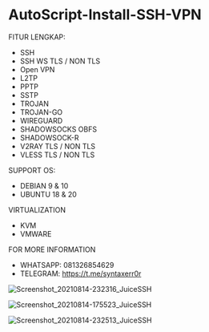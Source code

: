 # AutoScript-Install-SSH-VPN

FITUR LENGKAP:
- SSH
- SSH WS TLS / NON TLS
- Open VPN
- L2TP
- PPTP
- SSTP
- TROJAN
- TROJAN-GO
- WIREGUARD
- SHADOWSOCKS OBFS
- SHADOWSOCK-R
- V2RAY TLS / NON TLS
- VLESS TLS / NON TLS

SUPPORT OS:
- DEBIAN 9 & 10
- UBUNTU 18 & 20

VIRTUALIZATION
- KVM
- VMWARE

FOR MORE INFORMATION
- WHATSAPP: 081326854629
- TELEGRAM: https://t.me/syntaxerr0r

![Screenshot_20210814-232316_JuiceSSH](https://user-images.githubusercontent.com/83074099/129452897-88bb5d60-f017-4e80-be1c-e09314e5f7c9.png)

![Screenshot_20210814-175523_JuiceSSH](https://user-images.githubusercontent.com/83074099/129452598-44d12e5f-dbb4-4192-b47d-d0d9c12064ed.png)

![Screenshot_20210814-232513_JuiceSSH](https://user-images.githubusercontent.com/83074099/129452944-99cb5bbe-eb5d-4ab4-88d4-6607076ad29c.png)
